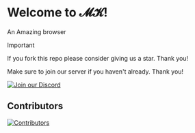 # **Welcome to 𝓜𝓚!**

An Amazing browser


> [!IMPORTANT]
> If you fork this repo please consider giving us a star. Thank you!
> 
> Make sure to join our server if you haven't already. Thank you!

[![Join our Discord](https://invidget.switchblade.xyz/TQRThrCjRr)](https://discord.gg/TQRThrCjRr)


## Contributors

[![Contributors](https://contrib.rocks/image?repo=mkykg/mkykg.github.io)](https://github.com/mkykg/mkykg.github.io/graphs/contributors)
